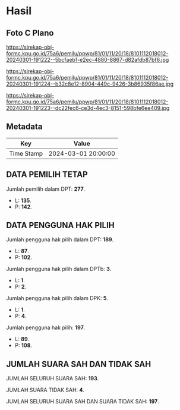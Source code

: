 # Hasil

## Foto C Plano

https://sirekap-obj-formc.kpu.go.id/75a6/pemilu/ppwp/81/01/11/20/18/8101112018012-20240301-191222--5bcfaeb1-e2ec-4880-8867-d82afdb87bf6.jpg

https://sirekap-obj-formc.kpu.go.id/75a6/pemilu/ppwp/81/01/11/20/18/8101112018012-20240301-191224--b32c8e12-8904-449c-9426-3b86935f86ae.jpg

https://sirekap-obj-formc.kpu.go.id/75a6/pemilu/ppwp/81/01/11/20/18/8101112018012-20240301-191223--dc22fec6-ce3d-4ec3-8151-598bfe6ee409.jpg


## Metadata

| Key        | Value               |
| ---------- | ------------------- |
| Time Stamp | 2024-03-01 20:00:00 |


## DATA PEMILIH TETAP

Jumlah pemilih dalam DPT: **277**.
 * L: **135**.
 * P: **142**.

## DATA PENGGUNA HAK PILIH

Jumlah pengguna hak pilih dalam DPT: **189**.
 * L: **87**.
 * P: **102**.

Jumlah pengguna hak pilih dalam DPTb: **3**.
 * L: **1**.
 * P: **2**.

Jumlah pengguna hak pilih dalam DPK: **5**.
 * L: **1**.
 * P: **4**.

Jumlah pengguna hak pilih: **197**.
 * L: **89**.
 * P: **108**.

## JUMLAH SUARA SAH DAN TIDAK SAH

JUMLAH SELURUH SUARA SAH: **193**.

JUMLAH SUARA TIDAK SAH: **4**.

JUMLAH SELURUH SUARA SAH DAN SUARA TIDAK SAH: **197**.


